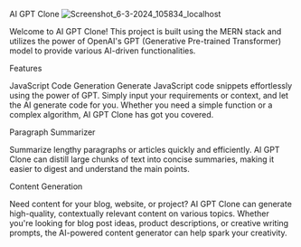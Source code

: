 AI GPT Clone
![Screenshot_6-3-2024_105834_localhost](https://github.com/DIVYANSH645/AI-GPT-CLONE/assets/82891741/091b5c06-1306-4635-8d66-477410d11c21)

Welcome to AI GPT Clone! This project is built using the MERN stack and utilizes the power of OpenAI's GPT (Generative Pre-trained Transformer) model to provide various AI-driven functionalities.

Features

JavaScript Code Generation
Generate JavaScript code snippets effortlessly using the power of GPT. Simply input your requirements or context, and let the AI generate code for you. Whether you need a simple function or a complex algorithm, AI GPT Clone has got you covered.

Paragraph Summarizer

Summarize lengthy paragraphs or articles quickly and efficiently. AI GPT Clone can distill large chunks of text into concise summaries, making it easier to digest and understand the main points.

Content Generation

Need content for your blog, website, or project? AI GPT Clone can generate high-quality, contextually relevant content on various topics. Whether you're looking for blog post ideas, product descriptions, or creative writing prompts, the AI-powered content generator can help spark your creativity.
